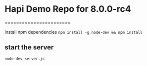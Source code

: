 # Hapi Demo Repo for 8.0.0-rc4
=======================

install npm dependencies
`npm install -g node-dev && npm install`

## start the server
`node-dev server.js`
